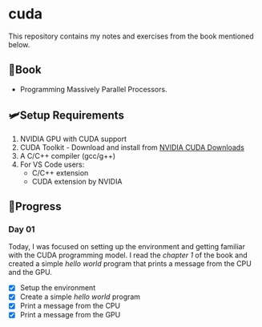 # **cuda** 
This repository contains my notes and exercises from the book mentioned below. 

## **📗Book**
- Programming Massively Parallel Processors.  

## **🛩️Setup Requirements**
1. NVIDIA GPU with CUDA support
2. CUDA Toolkit - Download and install from [NVIDIA CUDA Downloads](https://developer.nvidia.com/cuda-downloads)
3. A C/C++ compiler (gcc/g++)
4. For VS Code users:
   - C/C++ extension
   - CUDA extension by NVIDIA

## **🚀Progress**

### **Day 01**  
Today, I was focused on setting up the environment and getting familiar with the CUDA programming model. I read the *chapter 1* of the book and created a simple *hello world* program that prints a message from the CPU and the GPU. 

- [x] Setup the environment
- [x] Create a simple *hello world* program
- [x] Print a message from the CPU
- [x] Print a message from the GPU
